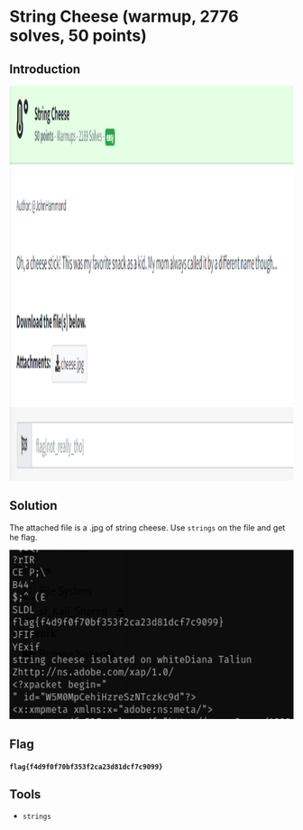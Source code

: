 # String Cheese (warmup, 2776 solves, 50 points)

## Introduction

<p align="left">
  <img height=700 img src=./readme_assets/string-challenge.PNG/>
</p>

## Solution

The attached file is a .jpg of string cheese. Use `strings` on the file and get he flag.

<p align="left">
  <img height=300 img src=./readme_assets/cheese-flag.PNG/>
</p>

## Flag

**`flag{f4d9f0f70bf353f2ca23d81dcf7c9099}`**

## Tools

- `strings`



